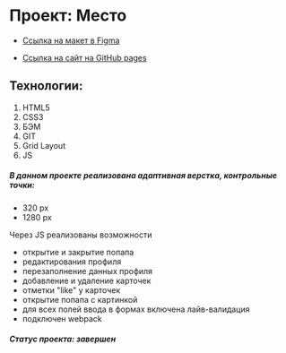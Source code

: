 # Проект: Место

* [Ссылка на макет в Figma](https://www.figma.com/file/2cn9N9jSkmxD84oJik7xL7/JavaScript.-Sprint-4?node-id=0%3A1)

* [Ссылка на сайт на GitHub pages](https://y-kate.github.io/mesto/)

## Технологии:
1. HTML5
2. CSS3
3. БЭМ
4. GIT
5. Grid Layout
6. JS

#####  В данном проекте реализована адаптивная верстка, контрольные точки:
- 320 px
- 1280 px

Через JS реализованы возможности
- открытие и закрытие попапа
- редактирования профиля
- перезаполнение данных профиля
- добавление и удаление  карточек
- отметки "like" у карточек
- открытие попапа с картинкой
- для всех полей ввода в формах включена лайв-валидация
- подключен webpack

##### Статус проекта: завершен
